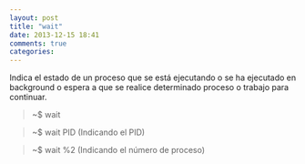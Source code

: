 ```yaml
---
layout: post
title: "wait"
date: 2013-12-15 18:41
comments: true
categories: 
---
```

Indica el estado de un proceso que se está ejecutando o se ha ejecutado en background o espera a que se realice determinado proceso o trabajo para continuar.

>~$ wait

>~$ wait PID  (Indicando el PID)

>~$ wait %2  (Indicando el número de proceso)

